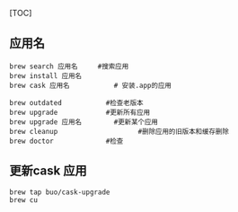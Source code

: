 [TOC]

## 应用名
```
brew search 应用名		#搜索应用
brew install 应用名
brew cask 应用名			# 安装.app的应用

brew outdated   		#检查老版本
brew upgrade   			#更新所有应用
brew upgrade 应用名 		#更新某个应用
brew cleanup					#删除应用的旧版本和缓存删除
brew doctor				#检查
```
## 更新cask 应用
```
brew tap buo/cask-upgrade
brew cu
```